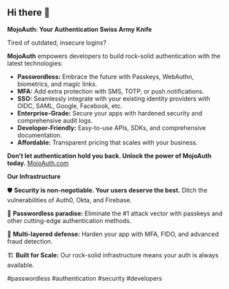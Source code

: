 ## Hi there 👋

**MojoAuth: Your Authentication Swiss Army Knife**

Tired of outdated, insecure logins?

**MojoAuth** empowers developers to build rock-solid authentication with the latest technologies:

-   **Passwordless:** Embrace the future with Passkeys, WebAuthn, biometrics, and magic links.
-   **MFA:** Add extra protection with SMS, TOTP, or push notifications.
-   **SSO:** Seamlessly integrate with your existing identity providers with OIDC, SAML,  Google, Facebook, etc.
-   **Enterprise-Grade:** Secure your apps with hardened security and comprehensive audit logs.
-   **Developer-Friendly:** Easy-to-use APIs, SDKs, and comprehensive documentation.
-   **Affordable:** Transparent pricing that scales with your business.

**Don't let authentication hold you back. Unlock the power of MojoAuth today.** [MojoAuth.com](https://mojoauth.com/)

**Our Infrastructure**

🛡️ **Security is non-negotiable. Your users deserve the best.** Ditch the vulnerabilities of Auth0, Okta, and Firebase.

🔑 **Passwordless paradise:** Eliminate the #1 attack vector with passkeys and other cutting-edge authentication methods.

💪 **Multi-layered defense:** Harden your app with MFA, FIDO, and advanced fraud detection.

🏗️ **Built for Scale:** Our rock-solid infrastructure means your auth is always available.

#passwordless #authentication #security #developers
